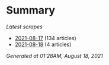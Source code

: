 # Summary
*Latest scrapes*
* [2021-08-17](https://github.com/nuuuwan/news_lk/blob/data/news_lk.2021-08-17.json) (134 articles)
* [2021-08-18](https://github.com/nuuuwan/news_lk/blob/data/news_lk.2021-08-18.json) (4 articles)

*Generated at 01:28AM, August 18, 2021*